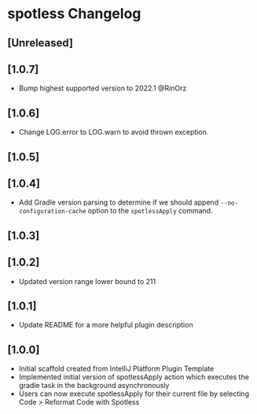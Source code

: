 <!-- Keep a Changelog guide -> https://keepachangelog.com -->

# spotless Changelog

## [Unreleased]

## [1.0.7]
* Bump highest supported version to 2022.1 @RinOrz

## [1.0.6]
* Change LOG.error to LOG.warn to avoid thrown exception.

## [1.0.5]

## [1.0.4]
- Add Gradle version parsing to determine if we should append `--no-configuration-cache` option to the `spotlessApply` command.

## [1.0.3]

## [1.0.2]
- Updated version range lower bound to 211

## [1.0.1]
- Update README for a more helpful plugin description

## [1.0.0]
- Initial scaffold created from IntelliJ Platform Plugin Template
- Implemented initial version of spotlessApply action which executes the gradle task in the background asynchronously
- Users can now execute spotlessApply for their current file by selecting Code > Reformat Code with Spotless
